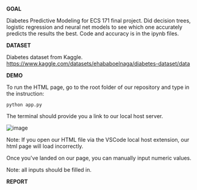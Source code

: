 **GOAL**

Diabetes Predictive Modeling for ECS 171 final project. Did decision trees, logistic regression and neural net models to see which one accurately predicts the results the best. Code and accuracy is in the ipynb files.

**DATASET**

Diabetes dataset from Kaggle. https://www.kaggle.com/datasets/ehababoelnaga/diabetes-dataset/data

**DEMO**

To run the HTML page, go to the root folder of our repository and type in the instruction:

```
python app.py
```

The terminal should provide you a link to our local host server.

![image](https://github.com/ryan-fouzdar/ECS-171-Final-Project/assets/72287521/14332617-b0a0-4f27-acf0-ae05ef79825c)


Note: If you open our HTML file via the VSCode local host extension, our html page will load incorrectly. 

Once you've landed on our page, you can manually input numeric values. 

Note: all inputs should be filled in. 

**REPORT**


